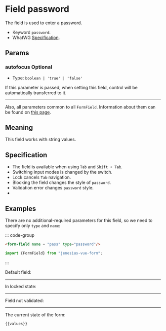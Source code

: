 <script setup>
import {FormField, Form, useFormValues} from '../../src';

const form = new Form();
const values = useFormValues(form)

</script>

# Field password

The field is used to enter a password.

- Keyword `password`.
- WhatWG [Specification](https://html.spec.whatwg.org/multipage/input.html#password-state-(type=password)).

## Params

### autofocus <Badge type = "info">Optional</Badge>

- Type: `boolean | 'true' | 'false'`

If this parameter is passed, when setting this field, control will be automatically transferred to it.
____

Also, all parameters common to all `FormField`. Information about them can be found on [this page](./form-field.md#params).

## Meaning

This field works with string values.

## Specification

- The field is available when using `Tab` and `Shift + Tab`.
- Switching input modes is changed by the switch.
- Lock cancels `Tab` navigation.
- Blocking the field changes the style of `password`.
- Validation error changes `password` style.
- 
## Examples

There are no additional-required parameters for this field, so we need to
specify only `type` and `name`:

::: code-group

```html
<form-field name = "pass" type="password"/>
```

```ts
import {FormField} from "jenesius-vue-form";

```

:::

Default field:
<FormField  type = "password" name = "pass" label = "Enter password" />

____

In locked state:
<FormField disabled type = "password" name = "pass" label = "Disabled" />

____

Field not validated:
<FormField :errors = "['The password is too simple']" type = "password" name = "pass" label = "With error" />



----
The current state of the form:
```ts-vue
{{values}}
```